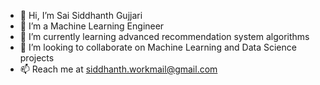 - 👋 Hi, I’m Sai Siddhanth Gujjari
- 👀 I’m a Machine Learning Engineer
- 🌱 I’m currently learning advanced recommendation system algorithms
- 💞️ I’m looking to collaborate on Machine Learning and Data Science projects
- 📫 Reach me at siddhanth.workmail@gmail.com

<!---
SiddhanthWorkspace/SiddhanthWorkspace is a ✨ special ✨ repository because its `README.md` (this file) appears on your GitHub profile.
You can click the Preview link to take a look at your changes.
--->
